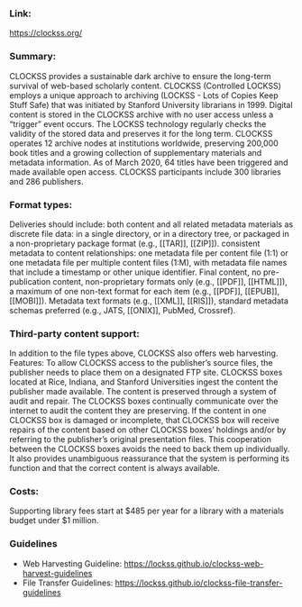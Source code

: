 ### Link: 
https://clockss.org/

### Summary: 
CLOCKSS provides a sustainable dark archive to ensure the long-term survival of web-based scholarly content. CLOCKSS (Controlled LOCKSS) employs a unique approach to archiving (LOCKSS - Lots of Copies Keep Stuff Safe) that was initiated by Stanford University librarians in 1999. Digital content is stored in the CLOCKSS archive with no user access unless a “trigger” event occurs. The LOCKSS technology regularly checks the validity of the stored data and preserves it for the long term. CLOCKSS operates 12 archive nodes at institutions worldwide, preserving 200,000 book titles and a growing collection of supplementary materials and metadata information. As of March 2020, 64 titles have been triggered and made available open access. CLOCKSS participants include 300 libraries and 286 publishers.

### Format types: 
Deliveries should include: both content and all related metadata materials as discrete file data: in a single directory, or in a directory tree, or packaged in a non-proprietary package format (e.g., [[TAR]], [[ZIP]]). consistent metadata to content relationships: one metadata file per content file (1:1) or one metadata file per multiple content files (1:M), with metadata file names that include a timestamp or other unique identifier. Final content, no pre-publication content, non-proprietary formats only (e.g., [[PDF]], [[HTML]]), a maximum of one non-text format for each item (e.g., [[PDF]], [[EPUB]], [[MOBI]]). Metadata text formats (e.g., [[XML]], [[RIS]]), standard metadata schemas preferred (e.g., JATS, [[ONIX]], PubMed, Crossref).

### Third-party content support: 
In addition to the file types above, CLOCKSS also offers web harvesting.
Features: To allow CLOCKSS access to the publisher’s source files, the publisher needs to place them on a designated FTP site. CLOCKSS boxes located at Rice, Indiana, and Stanford Universities ingest the content the publisher made available. The content is preserved through a system of audit and repair. The CLOCKSS boxes continually communicate over the internet to audit the content they are preserving. If the content in one CLOCKSS box is damaged or incomplete, that CLOCKSS box will receive repairs of the content based on other CLOCKSS boxes’ holdings and/or by referring to the publisher’s original presentation files. This cooperation between the CLOCKSS boxes avoids the need to back them up individually. It also provides unambiguous reassurance that the system is performing its function and that the correct content is always available.

### Costs: 
Supporting library fees start at $485 per year for a library with a materials budget under $1 million.

### Guidelines

* Web Harvesting Guideline: https://lockss.github.io/clockss-web-harvest-guidelines
* File Transfer Guidelines: https://lockss.github.io/clockss-file-transfer-guidelines